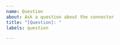 ```yaml
---
name: Question
about: Ask a question about the connector
title: "[Question]: "
labels: question

---
```

